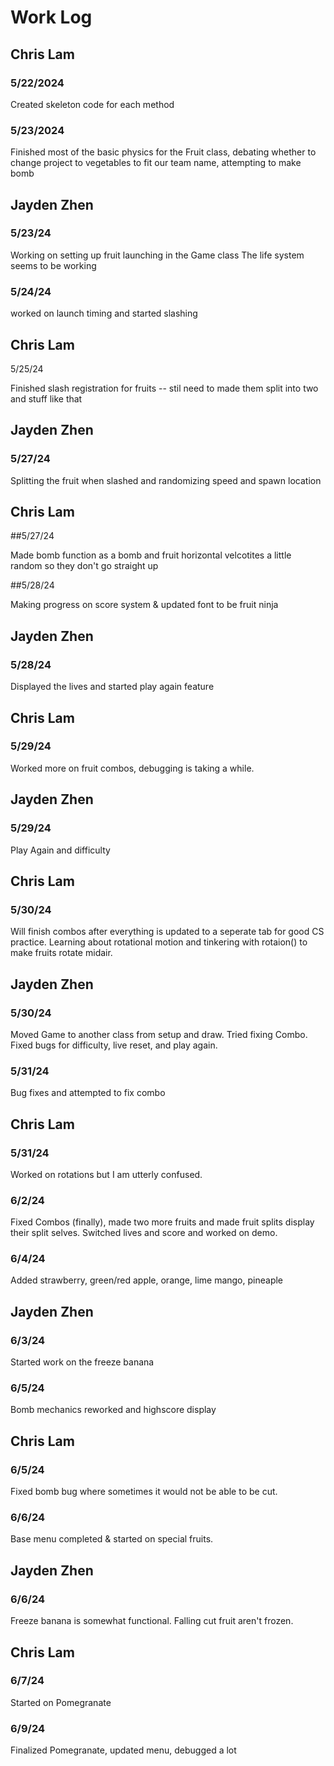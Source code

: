 # Work Log

## Chris Lam

### 5/22/2024

Created skeleton code for each method

### 5/23/2024

Finished most of the basic physics for the Fruit class, debating whether to change project to vegetables to fit our team name, attempting to make bomb


## Jayden Zhen

### 5/23/24

Working on setting up fruit launching in the Game class
The life system seems to be working

### 5/24/24

worked on launch timing and started slashing

## Chris Lam

5/25/24

Finished slash registration for fruits -- stil need to made them split into two and stuff like that

## Jayden Zhen

### 5/27/24

Splitting the fruit when slashed and randomizing speed and spawn location

## Chris Lam

##5/27/24

Made bomb function as a bomb and fruit horizontal velcotites a little random so they don't go straight up

##5/28/24

Making progress on score system & updated font to be fruit ninja


## Jayden Zhen

### 5/28/24

Displayed the lives and started play again feature

## Chris Lam

### 5/29/24

Worked more on fruit combos, debugging is taking a while.

## Jayden Zhen

### 5/29/24
Play Again and difficulty

## Chris Lam

### 5/30/24

Will finish combos after everything is updated to a seperate tab for good CS practice. Learning about rotational motion and tinkering with rotaion() to make fruits rotate midair.

## Jayden Zhen

### 5/30/24
Moved Game to another class from setup and draw. Tried fixing Combo. Fixed bugs for difficulty, live reset, and play again.

### 5/31/24
Bug fixes and attempted to fix combo


## Chris Lam

### 5/31/24
Worked on rotations but I am utterly confused.

### 6/2/24
Fixed Combos (finally), made two more fruits and made fruit splits display their split selves. Switched lives and score and worked on demo.

### 6/4/24
Added strawberry, green/red apple, orange, lime mango, pineaple

## Jayden Zhen

### 6/3/24
Started work on the freeze banana

### 6/5/24
Bomb mechanics reworked and highscore display 

## Chris Lam

### 6/5/24
Fixed bomb bug where sometimes it would not be able to be cut.

### 6/6/24
Base menu completed & started on special fruits.

## Jayden Zhen

### 6/6/24
Freeze banana is somewhat functional. Falling cut fruit aren't frozen.

## Chris Lam

### 6/7/24
Started on Pomegranate

### 6/9/24
Finalized Pomegranate, updated menu, debugged a lot